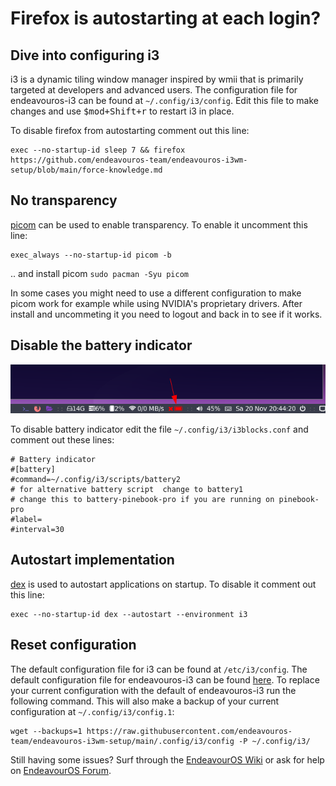 # Firefox is autostarting at each login?

## Dive into configuring i3

i3 is a dynamic tiling window manager inspired by wmii that is primarily targeted at developers and advanced users. The configuration file for endeavouros-i3 can be found at `~/.config/i3/config`. Edit this file to make changes and use <kbd>$mod+Shift+r</kbd> to restart i3 in place.
 
To disable firefox from autostarting comment out this line:

```
exec --no-startup-id sleep 7 && firefox https://github.com/endeavouros-team/endeavouros-i3wm-setup/blob/main/force-knowledge.md
```

## No transparency

[picom](https://wiki.archlinux.org/title/Picom) can be used to enable transparency. To enable it uncomment this line:

```
exec_always --no-startup-id picom -b
```
.. and install picom `sudo pacman -Syu picom`

In some cases you might need to use a different configuration to make picom work for example while using NVIDIA's proprietary drivers.
After install and uncommeting it you need to logout and back in to see if it works.

## Disable the battery indicator

![alt text](https://raw.githubusercontent.com/endeavouros-team/screenshots/master/battery-red-i3.png "no-battery?")

To disable battery indicator edit the file `~/.config/i3/i3blocks.conf` and comment out these lines:

```
# Battery indicator
#[battery]
#command=~/.config/i3/scripts/battery2
# for alternative battery script  change to battery1
# change this to battery-pinebook-pro if you are running on pinebook-pro
#label=
#interval=30
```

## Autostart implementation

[dex](https://man.archlinux.org/man/community/dex/dex.1.en) is used to autostart applications on startup. To disable it comment out this line:

```
exec --no-startup-id dex --autostart --environment i3
```

## Reset configuration

The default configuration file for i3 can be found at `/etc/i3/config`. The default configuration file for endeavouros-i3 can be found [here](https://raw.githubusercontent.com/endeavouros-team/endeavouros-i3wm-setup/main/.config/i3/config). To replace your current configuration with the default of endeavouros-i3 run the following command. This will also make a backup of your current configuration at `~/.config/i3/config.1`:

```
wget --backups=1 https://raw.githubusercontent.com/endeavouros-team/endeavouros-i3wm-setup/main/.config/i3/config -P ~/.config/i3/
```

Still having some issues? Surf through the [EndeavourOS Wiki](https://discovery.endeavouros.com/window-tiling-managers/i3-wm/2021/03/) or ask for help on [EndeavourOS Forum](https://forum.endeavouros.com/).

